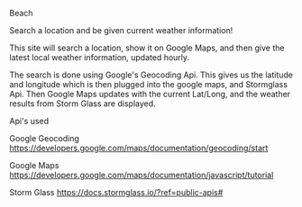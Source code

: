Beach

Search a location and be given current weather information!

This site will search a location, show it on Google Maps, and then give the latest local weather information, updated hourly.

The search is done using Google's Geocoding Api.
This gives us the latitude and longitude which is then plugged into the google maps, and Stormglass Api. Then Google Maps updates with the current Lat/Long, and the weather results from Storm Glass are displayed.

Api's used

Google Geocoding https://developers.google.com/maps/documentation/geocoding/start

Google Maps https://developers.google.com/maps/documentation/javascript/tutorial

Storm Glass https://docs.stormglass.io/?ref=public-apis#